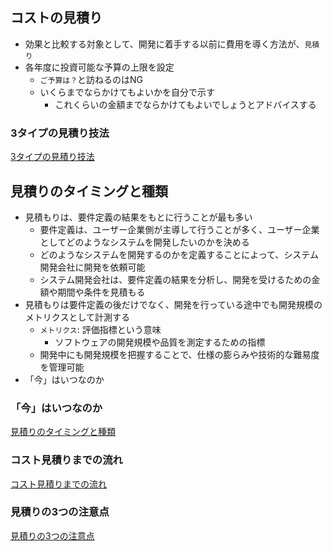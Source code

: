 ## コストの見積り

* 効果と比較する対象として、開発に着手する以前に費用を導く方法が、`見積り`
* 各年度に投資可能な予算の上限を設定
    * `ご予算は？`と訪ねるのはNG
    * いくらまでならかけてもよいかを自分で示す
        * これくらいの金額までならかけてもよいでしょうとアドバイスする

### 3タイプの見積り技法

[3タイプの見積り技法](01_kind)

## 見積りのタイミングと種類

* 見積もりは、要件定義の結果をもとに行うことが最も多い
    * 要件定義は、ユーザー企業側が主導して行うことが多く、ユーザー企業としてどのようなシステムを開発したいのかを決める
    * どのようなシステムを開発するのかを定義することによって、システム開発会社に開発を依頼可能
    * システム開発会社は、要件定義の結果を分析し、開発を受けるための金額や期間や条件を見積もる
* 見積もりは要件定義の後だけでなく、開発を行っている途中でも開発規模のメトリクスとして計測する
    * `メトリクス`: 評価指標という意味
        * ソフトウェアの開発規模や品質を測定するための指標
    * 開発中にも開発規模を把握することで、仕様の膨らみや技術的な難易度を管理可能
* 「今」はいつなのか

### 「今」はいつなのか

[見積りのタイミングと種類](02_when)

### コスト見積りまでの流れ

[コスト見積りまでの流れ](03_flow)

### 見積りの3つの注意点

[見積りの3つの注意点](ESTIMATE03.md)

